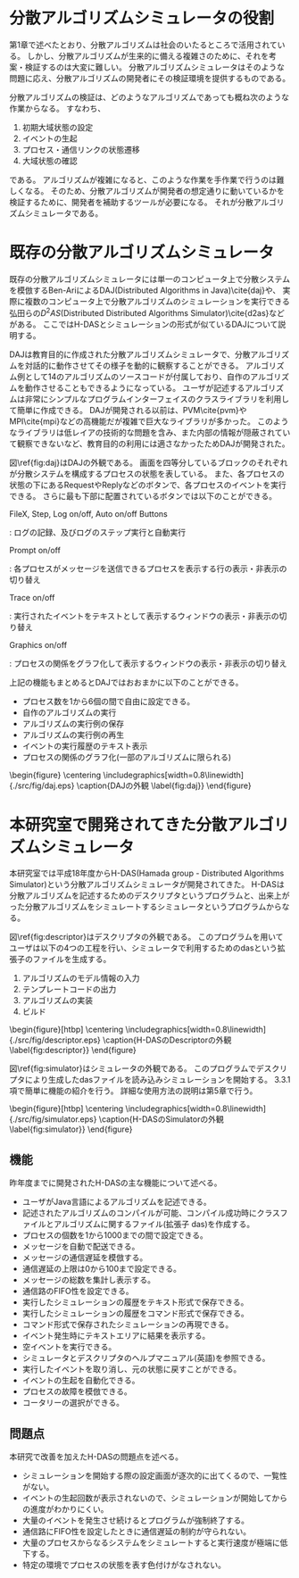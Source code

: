 # 分散アルゴリズムシミュレータの役割

第1章で述べたとおり、分散アルゴリズムは社会のいたるところで活用されている。
しかし、分散アルゴリズムが生来的に備える複雑さのために、それを考案・検証するのは大変に難しい。
分散アルゴリズムシミュレータはそのような問題に応え、分散アルゴリズムの開発者にその検証環境を提供するものである。

分散アルゴリズムの検証は、どのようなアルゴリズムであっても概ね次のような作業からなる。
すなわち、

1. 初期大域状態の設定
2. イベントの生起
3. プロセス・通信リンクの状態遷移
4. 大域状態の確認 <!-- 改段落されないようにしたい -->

である。
アルゴリズムが複雑になると、このような作業を手作業で行うのは難しくなる。
そのため、分散アルゴリズムが開発者の想定通りに動いているかを検証するために、開発者を補助するツールが必要になる。
それが分散アルゴリズムシミュレータである。

# 既存の分散アルゴリズムシミュレータ

既存の分散アルゴリズムシミュレータには単一のコンピュータ上で分散システムを模倣するBen-AriによるDAJ(Distributed Algorithms in Java)\cite{daj}や、
実際に複数のコンピュータ上で分散アルゴリズムのシミュレーションを実行できる弘田らの$D^2AS$(Distributed Distributed Algorithms Simulator)\cite{d2as}などがある。
ここではH-DASとシミュレーションの形式が似ているDAJについて説明する。

DAJは教育目的に作成された分散アルゴリズムシミュレータで、分散アルゴリズムを対話的に動作させてその様子を動的に観察することができる。
アルゴリズム例として14のアルゴリズムのソースコードが付属しており、自作のアルゴリズムを動作させることもできるようになっている。
ユーザが記述するアルゴリズムは非常にシンプルなプログラムインターフェイスのクラスライブラリを利用して簡単に作成できる。
DAJが開発される以前は、PVM\cite{pvm}やMPI\cite{mpi}などの高機能だが複雑で巨大なライブラリが多かった。
このようなライブラリは低レイアの技術的な問題を含み、また内部の情報が隠蔽されていて観察できないなど、教育目的の利用には適さなかったためDAJが開発された。

図\ref{fig:daj}はDAJの外観である。
画面を四等分しているブロックのそれぞれが分散システムを構成するプロセスの状態を表している。
また、各プロセスの状態の下にあるRequestやReplyなどのボタンで、各プロセスのイベントを実行できる。
さらに最も下部に配置されているボタンでは以下のことができる。

FileX, Step, Log on/off, Auto on/off Buttons

: ログの記録、及びログのステップ実行と自動実行

Prompt on/off

: 各プロセスがメッセージを送信できるプロセスを表示する行の表示・非表示の切り替え

Trace on/off

: 実行されたイベントをテキストとして表示するウィンドウの表示・非表示の切り替え

Graphics on/off

: プロセスの関係をグラフ化して表示するウィンドウの表示・非表示の切り替え

上記の機能もまとめるとDAJではおおまかに以下のことができる。

- プロセス数を1から6個の間で自由に設定できる。
- 自作のアルゴリズムの実行
- アルゴリズムの実行例の保存
- アルゴリズムの実行例の再生
- イベントの実行履歴のテキスト表示
- プロセスの関係のグラフ化(一部のアルゴリズムに限られる)

\begin{figure}
	\centering
	\includegraphics[width=0.8\linewidth]{./src/fig/daj.eps}
	\caption{DAJの外観 \label{fig:daj}}
\end{figure}

# 本研究室で開発されてきた分散アルゴリズムシミュレータ

本研究室では平成18年度からH-DAS(Hamada group - Distributed Algorithms Simulator)という分散アルゴリズムシミュレータが開発されてきた。
H-DASは分散アルゴリズムを記述するためのデスクリプタというプログラムと、出来上がった分散アルゴリズムをシミュレートするシミュレータというプログラムからなる。

図\ref{fig:descriptor}はデスクリプタの外観である。
このプログラムを用いてユーザは以下の4つの工程を行い、シミュレータで利用するためのdasという拡張子のファイルを生成する。

1. アルゴリズムのモデル情報の入力
2. テンプレートコードの出力
3. アルゴリズムの実装
4. ビルド

\begin{figure}[htbp]
	\centering
	\includegraphics[width=0.8\linewidth]{./src/fig/descriptor.eps}
	\caption{H-DASのDescriptorの外観 \label{fig:descriptor}}
\end{figure}

図\ref{fig:simulator}はシミュレータの外観である。
このプログラムでデスクリプタにより生成したdasファイルを読み込みシミュレーションを開始する。
3.3.1項で簡単に機能の紹介を行う。
詳細な使用方法の説明は第5章で行う。

\begin{figure}[htbp]
	\centering
	\includegraphics[width=0.8\linewidth]{./src/fig/simulator.eps}
	\caption{H-DASのSimulatorの外観 \label{fig:simulator}}
\end{figure}

## 機能

昨年度までに開発されたH-DASの主な機能について述べる。

- ユーザがJava言語によるアルゴリズムを記述できる。
- 記述されたアルゴリズムのコンパイルが可能、コンパイル成功時にクラスファイルとアルゴリズムに関するファイル(拡張子 das)を作成する。
- プロセスの個数を1から1000までの間で設定できる。
- メッセージを自動で配送できる。
- メッセージの通信遅延を模倣する。
- 通信遅延の上限は0から100まで設定できる。
- メッセージの総数を集計し表示する。
- 通信路のFIFO性を設定できる。
- 実行したシミュレーションの履歴をテキスト形式で保存できる。
- 実行したシミュレーションの履歴をコマンド形式で保存できる。
- コマンド形式で保存されたシミュレーションの再現できる。
- イベント発生時にテキストエリアに結果を表示する。
- 空イベントを実行できる。
- シミュレータとデスクリプタのヘルプマニュアル(英語)を参照できる。
- 実行したイベントを取り消し、元の状態に戻すことができる。
- イベントの生起を自動化できる。
- プロセスの故障を模倣できる。
- コータリーの選択ができる。

## 問題点

本研究で改善を加えたH-DASの問題点を述べる。

- シミュレーションを開始する際の設定画面が逐次的に出てくるので、一覧性がない。
- イベントの生起回数が表示されないので、シミュレーションが開始してからの進度がわかりにくい。
- 大量のイベントを発生させ続けるとプログラムが強制終了する。
- 通信路にFIFO性を設定したときに通信遅延の制約が守られない。
- 大量のプロセスからなるシステムをシミュレートすると実行速度が極端に低下する。
- 特定の環境でプロセスの状態を表す色付けがなされない。
